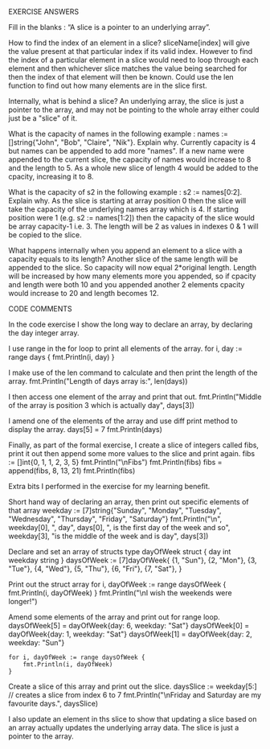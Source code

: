 EXERCISE ANSWERS

Fill in the blanks : “A slice is a pointer to an underlying array”.

How to find the index of an element in a slice? sliceName[index] will give the value present at that particular index if its valid index.
However to find the index of a particular element in a slice would need to loop through each element and then whichever slice matches the value being searched for then the index of that element will then be known.  Could use the len function to find out how many elements are in the slice first.

Internally, what is behind a slice? An underlying array, the slice is just a pointer to the array, and may not be pointing to the whole array either could just be a "slice" of it.

What is the capacity of names in the following example : names := []string{"John", "Bob", "Claire", "Nik"}. Explain why. 
Currently capacity is 4 but names can be appended to add more "names". If a new name were appended to the current slice, the capacity of names would increase to 8 and the length to 5.  As a whole new slice of length 4 would be added to the cpacity, increasing it to 8.

What is the capacity of s2 in the following example : s2 := names[0:2]. Explain why. As the slice is starting at array position 0 then the slice will take the capacity of the underlying names array which is 4.  If starting position were 1 (e.g. s2 := names[1:2]) then the capacity of the slice would be array capacity-1 i.e. 3.
The length will be 2 as values in indexes 0 & 1 will be copied to the slice. 

What happens internally when you append an element to a slice with a capacity equals to its length? 
Another slice of the same length will be appended to the slice. So capacity will now equal 2*original length. Length will be increased by how many elements more you appended, so if cpacity and length were both 10 and you appended another 2 elements cpacity would increase to 20 and length becomes 12.

CODE COMMENTS

In the code exercise I show the long way to declare an array, by declaring the day integer array.

I use range in the for loop to print all elements of the array.
	for i, day := range days {
		fmt.Println(i, day)
	}

I make use of the len command to calculate and then print the length of the array.
	fmt.Println("Length of days array is:", len(days))

I then access one element of the array and print that out.
	fmt.Println("Middle of the array is position 3 which is actually day", days[3])

I amend one of the elements of the array and use diff print method to display the array.
	days[5] = 7
	fmt.Println(days)

Finally, as part of the formal exercise, I create a slice of integers called fibs, print it out then append some more values to the slice and print again.
	fibs := []int{0, 1, 1, 2, 3, 5}
	fmt.Println("\nFibs")
	fmt.Println(fibs)
	fibs = append(fibs, 8, 13, 21)
	fmt.Println(fibs)

Extra bits I performed in the exercise for my learning benefit. 

Short hand way of declaring an array, then print out specific elements of that array
	weekday := [7]string{"Sunday", "Monday", "Tuesday", "Wednesday", "Thursday", "Friday", "Saturday"}
	fmt.Println("\n", weekday[0], ", day", days[0], ", is the first day of the week and so", weekday[3], "is the middle of the week and is day", days[3])

Declare and set an array of structs
	type dayOfWeek struct {
		day     int
		weekday string
	}
	daysOfWeek := [7]dayOfWeek{
		{1, "Sun"},
		{2, "Mon"},
		{3, "Tue"},
		{4, "Wed"},
		{5, "Thu"},
		{6, "Fri"},
		{7, "Sat"},
	}

Print out the struct array
	for i, dayOfWeek := range daysOfWeek {
		fmt.Println(i, dayOfWeek)
	}
	fmt.Println("\nI wish the weekends were longer!")

Amend some elements of the array and print out for range loop.
	daysOfWeek[5] = dayOfWeek{day: 6, weekday: "Sat"}
	daysOfWeek[0] = dayOfWeek{day: 1, weekday: "Sat"}
	daysOfWeek[1] = dayOfWeek{day: 2, weekday: "Sun"}

	for i, dayOfWeek := range daysOfWeek {
		fmt.Println(i, dayOfWeek)
	}

Create a slice of this array and print out the slice.
	daysSlice := weekday[5:] // creates a slice from index 6 to 7
	fmt.Println("\nFriday and Saturday are my favourite days.", daysSlice)

I also update an element in ths slice to show that updating a slice based on an array actually updates the underlying array data.
The slice is just a pointer to the array.